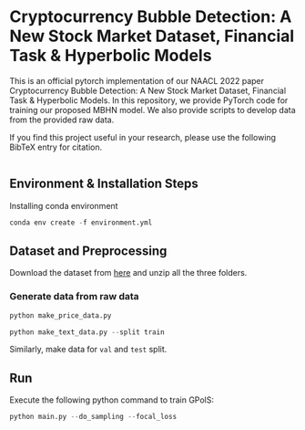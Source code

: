 # Cryptocurrency Bubble Detection: A New Stock Market Dataset, Financial Task & Hyperbolic Models

This is an official pytorch implementation of our NAACL 2022 paper Cryptocurrency Bubble Detection: A New Stock Market Dataset, Financial Task & Hyperbolic Models. In this repository, we provide PyTorch code for training our proposed MBHN model. We also provide scripts to develop data from the provided raw data. 

If you find this project useful in your research, please use the following BibTeX entry for citation.

```c
```

## Environment & Installation Steps
Installing conda environment

```python
conda env create -f environment.yml
```

## Dataset and Preprocessing 

Download the dataset from [here](https://drive.google.com/drive/u/1/folders/1cI_Hbz0GRoRipJssFVkf9j1suqwK0nmL) and unzip all the three folders.

### Generate data from raw data

```python
python make_price_data.py
```

```python
python make_text_data.py --split train
```
Similarly, make data for `val` and `test` split.

## Run

Execute the following python command to train GPolS: 
```python
python main.py --do_sampling --focal_loss
```